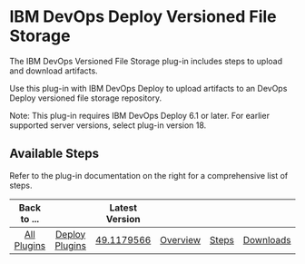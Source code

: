 
# IBM DevOps Deploy Versioned File Storage

The IBM DevOps Versioned File Storage plug-in includes steps to upload and download artifacts.

Use this plug-in with IBM DevOps Deploy to upload artifacts to an DevOps Deploy versioned file storage repository.

Note: This plug-in requires IBM DevOps Deploy 6.1 or later. For earlier supported server versions, select plug-in version 18.


## Available Steps

Refer to the plug-in documentation on the right for a comprehensive list of steps.



|          Back to ...          |                                |                                                          Latest Version                                                           ||||
|:-----------------------------:|:------------------------------:|:---------------------------------------------------------------------------------------------------------------------------------:| :---: | :---: | :---: |
| [All Plugins](../../index.md) | [Deploy Plugins](../README.md) | [49.1179566](https://raw.githubusercontent.com/UrbanCode/IBM-UCD-PLUGINS/main/files/UrbancodeVFS/devops-deploy-UrbancodeVFS-49.1179566.zip) |[Overview](overview.md)|[Steps](steps.md)|[Downloads](downloads.md)|
